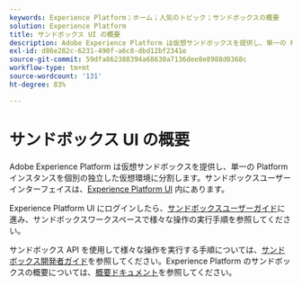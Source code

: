 ```yaml
---
keywords: Experience Platform；ホーム；人気のトピック；サンドボックスの概要
solution: Experience Platform
title: サンドボックス UI の概要
description: Adobe Experience Platform は仮想サンドボックスを提供し、単一の Platform インスタンスを個別の独立した仮想環境に分割します。サンドボックスのユーザーインターフェイスは、Experience PlatformUI 内にあります。
exl-id: d86e282c-6231-490f-a6c8-dbd12bf2341e
source-git-commit: 59dfa862388394a68630a7136dee8e8988d0368c
workflow-type: tm+mt
source-wordcount: '131'
ht-degree: 83%

---
```


# サンドボックス UI の概要

Adobe Experience Platform は仮想サンドボックスを提供し、単一の Platform インスタンスを個別の独立した仮想環境に分割します。サンドボックスユーザーインターフェイスは、[Experience Platform UI](https://platform.adobe.com) 内にあります。

Experience Platform UI にログインしたら、[サンドボックスユーザーガイド](user-guide.md)に進み、サンドボックスワークスペースで様々な操作の実行手順を参照してください。

サンドボックス API を使用して様々な操作を実行する手順については、[サンドボックス開発者ガイド](../api/getting-started.md)を参照してください。Experience Platform のサンドボックスの概要については、[概要ドキュメント](../home.md)を参照してください。
